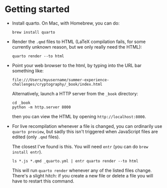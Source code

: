# Getting started

* Install quarto.   On Mac, with Homebrew, you can do:
  ```
  brew install quarto
  ```

* Render the `.qmd` files to HTML (LaTeX compilation fails, for some currently unknown reason, but we only really need the HTML):
  ```
  quarto render --to html
  ```

* Point your web browser to the html, by typing into the URL bar something like:

  ```
  file:///Users/myusername/summer-experience-challenges/cryptography/_book/index.html
  ```

  Alternatively, launch a HTTP server from the `_book` directory:

  ```
  cd _book
  python -m http.server 8000
  ```

  then you can view the HTML by opening `http://localhost:8000`.

* For live recompilation whenever a file is changed, you can ordinarily use `quarto preview`, but sadly this isn't triggered when JavaScript files are edited (only `.qmd` files).

  The closest I've found is this. You will need `entr` (you can do `brew install entr`).

  `ls *.js *.qmd _quarto.yml | entr quarto render --to html`

  This will run `quarto render` whenever any of the listed files change. There's a slight hitch: if you create a new file or delete a file you will have to restart this command.
